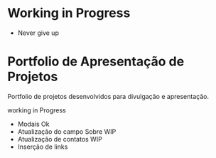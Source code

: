 # Working in Progress
- Never give up
# Portfolio de Apresentação de Projetos

Portfolio de projetos desenvolvidos para divulgação e apresentação.

working in Progress
- Modais Ok
- Atualização do campo Sobre WIP
- Atualização de contatos WIP
- Inserção de links
